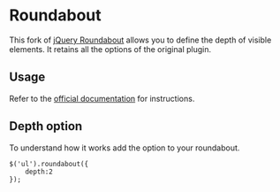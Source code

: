 # Roundabout

This fork of [jQuery Roundabout](https://github.com/fredleblanc/roundabout) allows you to define the depth of visible elements. It retains all the options of the original plugin.

## Usage

Refer to the [official documentation](https://github.com/fredleblanc/roundabout) for instructions.

## Depth option

To understand how it works add the option to your roundabout.

```
$('ul').roundabout({
    depth:2
});
```
